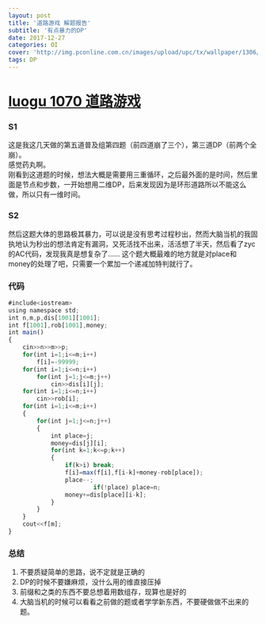 ```yaml
---
layout: post
title: '道路游戏 解题报告'
subtitle: '有点暴力的DP'
date: 2017-12-27
categories: OI
cover: 'http://img.pconline.com.cn/images/upload/upc/tx/wallpaper/1306/20/c2/22344148_1371728620600.jpg'
tags: DP
---
```

# [luogu 1070 道路游戏](https://www.luogu.org/problemnew/show/1070)
### S1
这是我这几天做的第五道普及组第四题（前四道崩了三个），第三道DP（前两个全崩）。    
感觉药丸啊。   
刚看到这道题的时候，想法大概是需要用三重循环，之后最外面的是时间，然后里面是节点和步数，一开始想用二维DP，后来发现因为是环形道路所以不能这么做，所以只有一维时间。    
### S2
然后这题大体的思路极其暴力，可以说是没有思考过程秒出，然而大脑当机的我固执地认为秒出的想法肯定有漏洞，又死活找不出来，活活想了半天，然后看了zyc的AC代码，发现我真是想复杂了……
这个题大概最难的地方就是对place和money的处理了吧，只需要一个累加一个递减加特判就行了。
### 代码
```JavaScript
#include<iostream>
using namespace std;
int n,m,p,dis[1001][1001];
int f[1001],rob[1001],money;
int main()
{
    cin>>n>>m>>p;
    for(int i=1;i<=m;i++)
        f[i]=-99999;
    for(int i=1;i<=n;i++)
        for(int j=1;j<=m;j++)
            cin>>dis[i][j];
    for(int i=1;i<=n;i++)
        cin>>rob[i];
    for(int i=1;i<=m;i++)
    {
        for(int j=1;j<=n;j++)
        {
            int place=j;
            money=dis[j][i];
            for(int k=1;k<=p;k++)
            {
                if(k>i) break;
                f[i]=max(f[i],f[i-k]+money-rob[place]);
                place--;
				        if(!place) place=n;
                money+=dis[place][i-k];
            }
        }
    }
    cout<<f[m];
}
```
### 总结
1.  不要质疑简单的思路，说不定就是正确的
2.  DP的时候不要嫌麻烦，没什么用的维直接压掉
3.  前缀和之类的东西不要总想着用数组存，现算也是好的
4.  大脑当机的时候可以看看之前做的题或者学学新东西，不要硬做做不出来的题。
